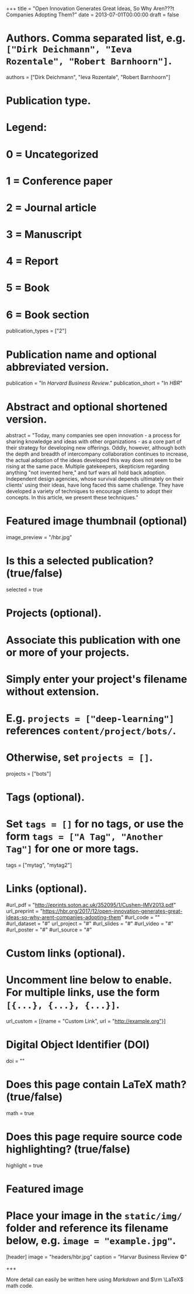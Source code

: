 +++
title = "Open Innovation Generates Great Ideas, So Why Aren???t Companies Adopting Them?"
date = 2013-07-01T00:00:00
draft = false

# Authors. Comma separated list, e.g. `["Dirk Deichmann", "Ieva Rozentale", "Robert Barnhoorn"]`.
authors = ["Dirk Deichmann", "Ieva Rozentale", "Robert Barnhoorn"]

# Publication type.
# Legend:
# 0 = Uncategorized
# 1 = Conference paper
# 2 = Journal article
# 3 = Manuscript
# 4 = Report
# 5 = Book
# 6 = Book section
publication_types = ["2"]

# Publication name and optional abbreviated version.
publication = "In *Harvard Business Review*."
publication_short = "In *HBR*"

# Abstract and optional shortened version.
abstract = "Today, many companies see open innovation - a process for sharing knowledge and ideas with other organizations - as a core part of their strategy for developing new offerings. Oddly, however, although both the depth and breadth of intercompany collaboration continues to increase, the actual adoption of the ideas developed this way does not seem to be rising at the same pace. Multiple gatekeepers, skepticism regarding anything "not invented here," and turf wars all hold back adoption. Independent design agencies, whose survival depends ultimately on their clients' using their ideas, have long faced this same challenge. They have developed a variety of techniques to encourage clients to adopt their concepts. In this article, we present these techniques."

# Featured image thumbnail (optional)
image_preview = "/hbr.jpg"

# Is this a selected publication? (true/false)
selected = true

# Projects (optional).
#   Associate this publication with one or more of your projects.
#   Simply enter your project's filename without extension.
#   E.g. `projects = ["deep-learning"]` references `content/project/bots/`.
#   Otherwise, set `projects = []`.
projects = ["bots"]

# Tags (optional).
#   Set `tags = []` for no tags, or use the form `tags = ["A Tag", "Another Tag"]` for one or more tags.

tags = ["mytag", "mytag2"]

# Links (optional).
#url_pdf = "http://eprints.soton.ac.uk/352095/1/Cushen-IMV2013.pdf"
url_preprint = "https://hbr.org/2017/12/open-innovation-generates-great-ideas-so-why-arent-companies-adopting-them"
#url_code = ""
#url_dataset = "#"
url_project = "#"
#url_slides = "#"
#url_video = "#"
#url_poster = "#"
#url_source = "#"

# Custom links (optional).
#   Uncomment line below to enable. For multiple links, use the form `[{...}, {...}, {...}]`.
url_custom = [{name = "Custom Link", url = "http://example.org"}]

# Digital Object Identifier (DOI)
doi = ""

# Does this page contain LaTeX math? (true/false)
math = true

# Does this page require source code highlighting? (true/false)
highlight = true

# Featured image
# Place your image in the `static/img/` folder and reference its filename below, e.g. `image = "example.jpg"`.
[header]
image = "headers/hbr.jpg"
caption = "Harvar Business Review :copyright:"

+++

More detail can easily be written here using *Markdown* and $\rm \LaTeX$ math code.
